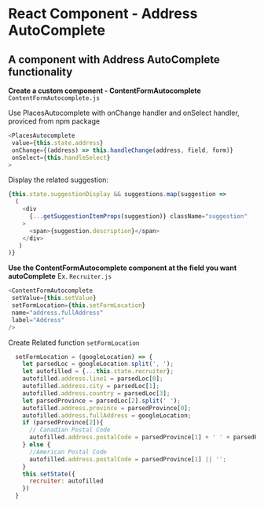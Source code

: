 # React Component - Address AutoComplete
## A component with Address AutoComplete functionality

**Create a custom component - ContentFormAutocomplete** `ContentFormAutocomplete.js`


Use PlacesAutocomplete with onChange handler and onSelect handler, proviced from npm package
```javascript
<PlacesAutocomplete
 value={this.state.address}
 onChange={(address) => this.handleChange(address, field, form)}
 onSelect={this.handleSelect}
>
```

Display the related suggestion:

```javascript
{this.state.suggestionDisplay && suggestions.map(suggestion => 
  (
    <div
      {...getSuggestionItemProps(suggestion)} className="suggestion"
    >
      <span>{suggestion.description}</span>
    </div>
   )
)}
```

**Use the ContentFormAutocomplete component at the field you want autoComplete** Ex. `Recruiter.js`

```javascript
<ContentFormAutocomplete 
 setValue={this.setValue} 
 setFormLocation={this.setFormLocation} 
 name="address.fullAddress" 
 label="Address" 
/>
```

Create Related function `setFormLocation`

```javascript
  setFormLocation = (googleLocation) => {
    let parsedLoc = googleLocation.split(', ');
    let autofilled = {...this.state.recruiter};
    autofilled.address.line1 = parsedLoc[0];
    autofilled.address.city = parsedLoc[1];
    autofilled.address.country = parsedLoc[3];
    let parsedProvince = parsedLoc[2].split(' ');
    autofilled.address.province = parsedProvince[0];
    autofilled.address.fullAddress = googleLocation;
    if (parsedProvince[2]){
      // Canadian Postal Code
      autofilled.address.postalCode = parsedProvince[1] + ' ' + parsedProvince[2];
    } else {
      //American Postal Code
      autofilled.address.postalCode = parsedProvince[1] || '';
    }
    this.setState({
      recruiter: autofilled
    })
  }
```

